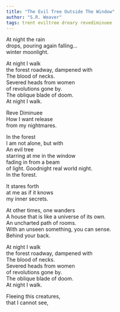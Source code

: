 ```yaml
---
title: "The Evil Tree Outside The Window"
author: "S.R. Weaver"
tags: trent eviltree dreary revediminuee
---
```

At night the rain<br />
drops, pouring again falling...<br />
winter moonlight.

At night I walk<br />
the forest roadway, dampened with<br />
The blood of necks.<br />
Severed heads from women<br />
of revolutions gone by.<br />
The oblique blade of doom.<br />
At night I walk.

Reve Diminuee<br />
How I want release<br />
from my nightmares.

In the forest<br />
I am not alone, but with<br />
An evil tree<br />
starring at me in the window<br />
fading in from a beam<br />
of light. Goodnight real world night.<br />
In the forest.

It stares forth<br />
at me as if it knows<br />
my inner secrets.

At other times, one wanders<br />
A house that is like a universe of its own.<br />
An uncharted path of rooms.<br />
With an unseen something, you can sense.<br />
Behind your back.

At night I walk<br />
the forest roadway, dampened with<br />
The blood of necks.<br />
Severed heads from women<br />
of revolutions gone by.<br />
The oblique blade of doom.<br />
At night I walk.

Fleeing this creatures,<br />
that I cannot see,
